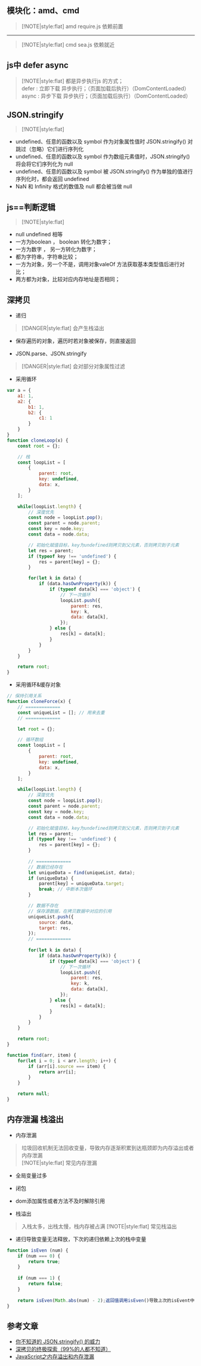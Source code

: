 
## 模块化：amd、cmd
> [!NOTE|style:flat]
> amd require.js  依赖前置

---

> [!NOTE|style:flat]
> cmd sea.js    依赖就近

## js中 defer async

> [!NOTE|style:flat]
> 都是异步执行js 的方式；   
> defer : 立即下载 异步执行；（页面加载后执行）（DomContentLoaded）   
> async : 异步下载 异步执行；（页面加载后执行）（DomContentLoaded）   

## JSON.stringify

> [!NOTE|style:flat]
- undefined、任意的函数以及 symbol 作为对象属性值时 JSON.stringify() 对跳过（忽略）它们进行序列化
- undefined、任意的函数以及 symbol 作为数组元素值时，JSON.stringify() 将会将它们序列化为 null
- undefined、任意的函数以及 symbol 被 JSON.stringify() 作为单独的值进行序列化时，都会返回 undefined
- NaN 和 Infinity 格式的数值及 null 都会被当做 null

## js==判断逻辑

> [!NOTE|style:flat]
- null undefined 相等
- 一方为boolean ， boolean 转化为数字；
- 一方为数字 ， 另一方转化为数字；
- 都为字符串，字符串比较；
- 一方为对象，另一个不是，调用对象valeOf 方法获取基本类型值后进行对比；
- 两方都为对象，比较对应内存地址是否相同；

## 深拷贝

- 递归

> [!DANGER|style:flat]
> 会产生栈溢出
- 保存遍历的对象，遍历时若对象被保存，则直接返回    

- JSON.parse、JSON.stringify
> [!DANGER|style:flat]
> 会对部分对象属性过滤     

- 采用循环

```javascript 
var a = {
    a1: 1,
    a2: {
        b1: 1,
        b2: {
            c1: 1
        }
    }
}
function cloneLoop(x) {
    const root = {};

    // 栈
    const loopList = [
        {
            parent: root,
            key: undefined,
            data: x,
        }
    ];

    while(loopList.length) {
        // 深度优先
        const node = loopList.pop();
        const parent = node.parent;
        const key = node.key;
        const data = node.data;

        // 初始化赋值目标，key为undefined则拷贝到父元素，否则拷贝到子元素
        let res = parent;
        if (typeof key !== 'undefined') {
            res = parent[key] = {};
        }

        for(let k in data) {
            if (data.hasOwnProperty(k)) {
                if (typeof data[k] === 'object') {
                    // 下一次循环
                    loopList.push({        
                        parent: res,
                        key: k,
                        data: data[k],
                    });
                } else {
                    res[k] = data[k];
                }
            }
        }
    }

    return root;
}
```
- 采用循环&缓存对象
```javascript
// 保持引用关系
function cloneForce(x) {
    // =============
    const uniqueList = []; // 用来去重
    // =============

    let root = {};

    // 循环数组
    const loopList = [
        {
            parent: root,
            key: undefined,
            data: x,
        }
    ];

    while(loopList.length) {
        // 深度优先
        const node = loopList.pop();
        const parent = node.parent;
        const key = node.key;
        const data = node.data;

        // 初始化赋值目标，key为undefined则拷贝到父元素，否则拷贝到子元素
        let res = parent;
        if (typeof key !== 'undefined') {
            res = parent[key] = {};
        }
        
        // =============
        // 数据已经存在
        let uniqueData = find(uniqueList, data);
        if (uniqueData) {
            parent[key] = uniqueData.target;
            break; // 中断本次循环
        }

        // 数据不存在
        // 保存源数据，在拷贝数据中对应的引用
        uniqueList.push({
            source: data,
            target: res,
        });
        // =============
    
        for(let k in data) {
            if (data.hasOwnProperty(k)) {
                if (typeof data[k] === 'object') {
                    // 下一次循环
                    loopList.push({
                        parent: res,
                        key: k,
                        data: data[k],
                    });
                } else {
                    res[k] = data[k];
                }
            }
        }
    }

    return root;
}

function find(arr, item) {
    for(let i = 0; i < arr.length; i++) {
        if (arr[i].source === item) {
            return arr[i];
        }
    }

    return null;
}
```

## 内存泄漏 栈溢出
- 内存泄漏
> 垃圾回收机制无法回收变量，导致内存逐渐积累到达瓶颈即为内存溢出或者内存泄漏    
> [!NOTE|style:flat]
> 常见内存泄漏
- 全局变量过多
- 闭包
- dom添加属性或者方法不及时解除引用

- 栈溢出
> 入栈太多，出栈太慢，栈内存被占满
> [!NOTE|style:flat]
> 常见栈溢出
- 递归导致变量无法释放，下次的递归依赖上次的栈中变量

```javascript
function isEven (num) {
    if (num === 0) {
        return true;
    }
 
    if (num === 1) {
        return false;
    }
 
    return isEven(Math.abs(num) - 2);返回值调用isEven()导致上次的isEvent中的变量，返回值等无法释放，最后导致堆栈溢出
}
```


## 参考文章
- [你不知道的 JSON.stringify() 的威力](https://segmentfault.com/a/1190000021230185)
- [深拷贝的终极探索（99%的人都不知道）](https://segmentfault.com/a/1190000016672263)
- [JavaScript之内存溢出和内存泄漏](https://cloud.tencent.com/developer/article/1619971)
